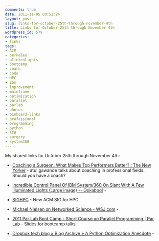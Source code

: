 ```yaml
---
comments: true
date: 2011-11-05 00:51:24
layout: post
slug: links-for-october-25th-through-november-4th
title: Links for October 25th through November 4th
wordpress_id: 579
categories:
- links
tags:
- ACM
- berkeley
- blinkenlights
- bootcamp
- coach
- code
- HPC
- ibm
- improvement
- mainframe
- optimization
- parallel
- parlab
- photos
- pinboard-links
- professional
- programming
- python
- SIG
- surgery
- system360
---
```


My shared links for October 25th through November 4th:






  * [Coaching a Surgeon: What Makes Top Performers Better? : The New Yorker](http://www.newyorker.com/reporting/2011/10/03/111003fa_fact_gawande?currentPage=all) - atul gawande talks about coaching in professional fields. Should *you* have a coach?


  * [Incredible Control Panel Of IBM System/360 On Slant With A Few Illuminated Lights (Large image) -- Ookaboo!](http://ookaboo.com/o/pictures/picture.large/26078124/Incredible_Control_Panel_Of_IBM_System36) - 


  * [SIGHPC](http://sighpc.org/) - New ACM SIG for HPC.


  * [Michael Nielsen on Networked Science - WSJ.com](http://online.wsj.com/article/SB10001424052970204644504576653573191370088.html?mod=googlenews_wsj) - 


  * [2011 Par Lab Boot Camp - Short Course on Parallel Programming | Par Lab](http://parlab.eecs.berkeley.edu/2011bootcampagenda) - Slides for bootcamp talks


  * [Dropbox tech blog » Blog Archive » A Python Optimization Anecdote](http://tech.dropbox.com/?p=89#disqus_thread) - 



